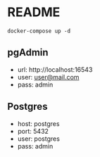 # README

```
docker-compose up -d
```

## pgAdmin

* url: http://localhost:16543
* user: user@mail.com
* pass: admin


## Postgres

* host: postgres
* port: 5432
* user: postgres
* pass: admin